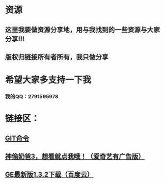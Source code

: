 # 资源

## 这里我要做资源分享地，用与我找到的一些资源与大家分享!!!

## 版权归链接所有者所有，我只做分享

# 希望大家多支持一下我

### 我的QQ：2791595978


# 链接区：
## [GIT命令](http://blog.jobbole.com/34503/)

## [神偷奶爸3，想看就点我哦！（爱奇艺有广告版）](http://www.iqiyi.com/w_19rvjc618d.html)

## [GE最新版1.3.2下载（百度云）](http://pan.baidu.com/s/1jIikoCm)

<div id="a1"></div>
<script type="text/javascript" src="/ckplayer/ckplayer.js" charset="utf-8"></script>
<script type="text/javascript">
    var flashvars={
        f:'https://raw.githubusercontent.com/a2791595978/a2791595978.github.io/master/WebFile/%E5%AD%97%E7%AC%A6%E8%BD%AC%E7%A0%81%E5%99%A8%EF%BC%883.0.0%EF%BC%89.swf',
        a:88,
        s:4,
        c:0
    };
    var params={bgcolor:'#FFF',allowFullScreen:true,allowScriptAccess:'always',wmode:'transparent'};
    CKobject.embedSWF('/ckplayer/ckplayer.swf','a1','ckplayer_a1','600','400',flashvars,params);
</script>
